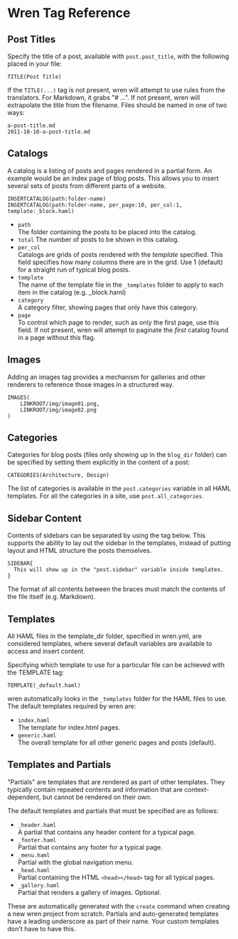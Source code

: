 # Wren Tag Reference

## Post Titles

Specify the title of a post, available with `post.post_title`, with the following placed in your file:

    TITLE(Post Title)

If the `TITLE(...)` tag is not present, wren will attempt to use rules from the translators. For Markdown, it grabs "# ...". If not present, wren will extrapolate the title from the filename. Files should be named in one of two ways:

    a-post-title.md
    2011-10-10-a-post-title.md

## Catalogs

A catalog is a listing of posts and pages rendered in a partial form. An example would be an index page of blog posts. This allows you to insert several sets of posts from different parts of a website.

    INSERTCATALOG(path:folder-name)
    INSERTCATALOG(path:folder-name, per_page:10, per_col:1, template:_block.haml)

* `path`  
The folder containing the posts to be placed into the catalog.
* `total`
The number of posts to be shown in this catalog.
* `per_col`  
Catalogs are grids of posts rendered with the _template_ specified. This field specifies how many columns there are in the grid. Use 1 (default) for a straight run of typical blog posts.
* `template`  
The name of the template file in the `_templates` folder to apply to each item in the catalog (e.g. _block.haml)
* `category`  
A category filter, showing pages that only have this category.
* `page`  
To control which page to render, such as only the first page, use this field. If not present, wren will attempt to paginate the _first_ catalog found in a page without this flag.

## Images

Adding an images tag provides a mechanism for galleries and other renderers to reference those images in a structured way.

    IMAGES(
        LINKROOT/img/image01.png,
        LINKROOT/img/image02.png
    )

## Categories

Categories for blog posts (files only showing up in the `blog_dir` folder) can be specified by setting them explicitly in the content of a post:

    CATEGORIES(Architecture, Design)

The list of categories is available in the `post.categories` variable in all HAML templates. For all the categories in a site, use `post.all_categories`.

## Sidebar Content

Contents of sidebars can be separated by using the tag below. This supports the ability to lay out the sidebar in the templates, instead of putting layout and HTML structure the posts themselves.

    SIDEBAR{
      This will show up in the "post.sidebar" variable inside templates.
    }

The format of all contents between the braces must match the contents of the file itself (e.g. Markdown).

## Templates

All HAML files in the template_dir folder, specified in wren.yml, are considered templates, where several default variables are available to access and insert content.

Specifying which template to use for a particular file can be achieved with the TEMPLATE tag:

    TEMPLATE(_default.haml)

wren automatically looks in the `_templates` folder for the HAML files to use. The default templates required by wren are:

* `index.haml`  
    The template for index.html pages.
* `generic.haml`  
    The overall template for all other generic pages and posts (default).

## Templates and Partials

"Partials" are templates that are rendered as part of other templates. They typically contain repeated contents and information that are context-dependent, but cannot be rendered on their own. 

The default templates and partials that must be specified are as follows:

* `_header.haml`  
    A partial that contains any header content for a typical page.
* `_footer.haml`  
    Partial that contains any footer for a typical page.
* `_menu.haml`  
    Partial with the global navigation menu.
* `_head.haml`  
    Partial containing the HTML `<head></head>` tag for all typical pages.
* `_gallery.haml`  
    Partial that renders a gallery of images. Optional.

These are automatically generated with the `create` command when creating a new wren project from scratch. Partials and auto-generated templates have a leading underscore as part of their name. Your custom templates don't have to have this.




